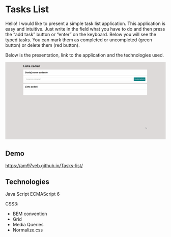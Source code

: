 # Tasks List

Hello! 
I would like to present a simple task list application. This application is easy and intuitive. Just write in the field what you have to do and then press the “add task” button or “enter” on the keyboard. Below you will see the typed tasks. You can mark them as completed or uncompleted (green button) or delete them (red button). 

Below is the presentation, link to the application and the technologies used.



![prezentacja aplikacji](https://github.com/am97veb/Tasks-list/blob/main/imagin%2C%20gif%2C%20icon/appPresentation.gif)

## Demo
https://am97veb.github.io/Tasks-list/


## Technologies
Java Script ECMAScript 6

CSS3:
- BEM convention
- Grid
- Media Queries
- Normalize.css

